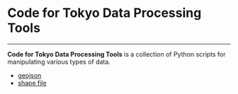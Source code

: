 # Code for Tokyo Data Processing Tools

---

__Code for Tokyo Data Processing Tools__ is a collection of Python scripts for manipulating various types of data.

- [geojson](geojson)
- [shape file](shapefile)
